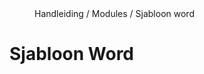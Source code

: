 <properties>
	<page>
		<title>Sjabloon Word</title>
	</page>
	<menu>
		<position>Handleiding / Modules / Sjabloon word</position>
		<title>Sjabloon Word</title>
	</menu>
</properties>

Sjabloon Word
================================

